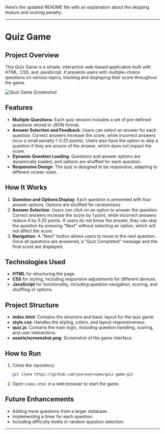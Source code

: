 Here’s the updated README file with an explanation about the skipping feature and scoring penalty:

---

# Quiz Game

## Project Overview

This Quiz Game is a simple, interactive web-based application built with HTML, CSS, and JavaScript. It presents users with multiple-choice questions on various topics, tracking and displaying their score throughout the game.

![Quiz Game Screenshot](./assets/screenshot.png)

## Features

- **Multiple Questions**: Each quiz session includes a set of pre-defined questions stored in JSON format.
- **Answer Selection and Feedback**: Users can select an answer for each question. Correct answers increase the score, while incorrect answers incur a small penalty (-0.25 points). Users also have the option to skip a question if they are unsure of the answer, which does not impact the score.
- **Dynamic Question Loading**: Questions and answer options are dynamically loaded, and options are shuffled for each question.
- **Responsive Design**: The quiz is designed to be responsive, adapting to different screen sizes.

## How It Works

1. **Question and Options Display**: Each question is presented with four answer options. Options are shuffled for randomness.
2. **Answer Selection**: Users can click on an option to answer the question. Correct answers increase the score by 1 point, while incorrect answers reduce it by 0.25 points. If users do not know the answer, they can skip the question by pressing "Next" without selecting an option, which will not affect the score.
3. **Navigation**: A "Next" button allows users to move to the next question. Once all questions are answered, a "Quiz Completed" message and the final score are displayed.

## Technologies Used

- **HTML** for structuring the page.
- **CSS** for styling, including responsive adjustments for different devices.
- **JavaScript** for functionality, including question navigation, scoring, and shuffling of options.

## Project Structure

- **index.html**: Contains the structure and basic layout for the quiz game.
- **style.css**: Handles the styling, colors, and layout responsiveness.
- **quiz.js**: Contains the main logic, including question handling, scoring, and user interactions.
- **assets/screenshot.png**: Screenshot of the game interface.

## How to Run

1. Clone the repository:
   ```bash
   git clone https://github.com/yourusername/quiz-game.git
   ```
2. Open `index.html` in a web browser to start the game.

## Future Enhancements

- Adding more questions from a larger database.
- Implementing a timer for each question.
- Including difficulty levels or random question selection.

---
